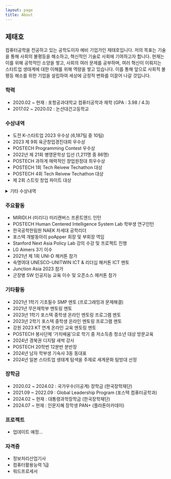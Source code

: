 ```yaml
---
layout: page
title: About
---
```


<!-- <p class="message">
  Hey there! This page is included as an example. Feel free to customize it for your own use upon downloading. Carry on!
</p> -->

## 제태호

 컴퓨터공학을 전공하고 있는 공학도이자 예비 기업가인 제태호입니다. 저의 목표는 기술을 통해 사회의 불평등을 해소하고, 혁신적인 기술로 사회에 기여하고자 합니다. 현재는 이를 위해 공학적인 소양을 쌓고, 사회의 여러 문제를 공부하며, 여러 혁신이 이뤄지는 스타트업 생태계에 대한 이해를 위해 역량을 쌓고 있습니다. 이를 통해 앞으로 사회적 불평등 해소를 위한 기업을 설립하여 세상에 긍정적 변화를 이끌어 나갈 것입니다.

<!-- In the novel, *The Strange Case of Dr. Jeykll and Mr. Hyde*, Mr. Poole is Dr. Jekyll's virtuous and loyal butler. Similarly, Poole is an upstanding and effective butler that helps you build Jekyll themes. It's made by [@mdo](https://twitter.com/mdo). -->

<!-- * [Hyde](http://hyde.getpoole.com)
* [Lanyon](http://lanyon.getpoole.com)

Learn more and contribute on [GitHub](https://github.com/poole). -->

### 학력
- 2020.02 ~ 현재 : 포항공과대학교 컴퓨터공학과 재학 (GPA : 3.98 / 4.3)
- 2017.02 ~ 2020.02       : 논산대건고등학교

### 수상내역
- 도전 K-스타트업 2023 우수상 (6,187팀 중 10팀)
- 2023 제 9회 육군창업경진대회 우수상
- POSTECH Programming Contest 우수상
- 2022년 제 21회 병영문학상 입선 (1,211명 중 86명)
- POSTECH 과하게 매력적인 창업원정대 최우수상
- POSTECH 1회 Tech Reivew Techathon 대상
- POSTECH 4회 Tech Reivew Techathon 대상
- 제 2회 스트릿 창업 파이트 대상

<details markdown="1">

<summary markdown="1">기타 수상내역</summary>

  - POSTECH 스마트캠퍼트 에너지 데이터 아이디어 경진대회 최우수상
  - POSTECH 2023 비교과활동 에세이 공모전 장려상
  - POSTECH ChatGPT 및 생성 AI 활용사례 공모전 최우수상
  - 2022 엘리스 군 장병 인공지능교육 프로젝트 사례대회 1등
  - 2023 군 장병 소원성취 공모전 150만원 입선
  - POSTECH 메타버스 환경 생성 공모전 최우수상
  
</details>


<!-- <details>
<summary>기타 수상내역</summary>

- POSTECH 스마트캠퍼트 에너지 데이터 아이디어 경진대회 최우수상
- POSTECH 2023 비교과활동 에세이 공모전 장려상
- POSTECH ChatGPT 및 생성 AI 활용사례 공모전 최우수상
- 2022 엘리스 군 장병 인공지능교육 프로젝트 사례대회 1등
- 2023 군 장병 소원성취 공모전 150만원 입선
- POSTECH 메타버스 환경 생성 공모전 최우수상
</details> -->

### 주요활동
- MIRIDI.H (미리디) 미리캔버스 프론트엔드 인턴
- POSTECH Human Centered Intelligence System Lab 학부생 연구인턴
- 한국공학한림원 NAEK 차세대 공학리더
- 포스텍 개발동아리 poApper 회장 및 부회장 역임
- Stanford Next Asia Policy Lab 강의 수강 및 프로젝트 진행
- LG Aimers 3기 이수
- 2021년 제 1회 UNI-D 해커톤 참가
- 숙명여대 UNESCO-UNITWIN ICT & 리더십 해커톤 ICT 멘토
- Junction Asia 2023 참가
- 군장병 SW 인공지능 교육 이수 및 오픈소스 헤커톤 참가

### 기타활동
- 2021년 1학기 기초필수 SMP 멘토 (프로그래밍과 문제해결)
- 2021년 무은재학부 멘토링 멘토
- 2023년 1학기 포스텍 중학생 온라인 멘토링 프로그램 멘토
- 2023년 2학기 포스텍 중학생 온라인 멘토링 프로그램 멘토
- 강원 2023 KT 연계 온라인 교육 멘토링 멘토
- POSTECH 봉사단체 ‘가치배움’으로 학기 중 저소득층 청소년 대상 방문교육
- 2024년 경북권 디지털 새싹 강사
- POSTECH 20학번 12분반 분반장
- 2024년 남자 학부생 기숙사 3동 동대표
- 2024년 일본 스타트업 생태계 탐색을 주제로 세계문화 탐방대 선정

### 장학금
- 2020.02 ~ 2024.02 : 국가우수(이공계) 장학금 (한국장학재단)
- 2021.09 ~ 2022.09 : Global Leadership Program (포스텍 컴퓨터공학과)
- 2024.02 ~ 현재 : 대통령과학장학금 (한국장학재단)
- 2024.07 ~ 현재 : 인문지혜 장학생 PAN+ (플라톤아카데미)

### 프로젝트
- 업데이트 예정...

<!-- ### 프로젝트
- 군 장병 오픈소스
- SNAPL 에서 한 것
- 삼육일공 프로젝트 1
- 삼육일공 프로젝트 2
- 현재 UGRP 로 진행 중인 것 -->

### 자격증
- 정보처리산업기사
- 컴퓨터활용능력 1급
- 워드프로세서

<!-- 
Some fun facts about the setup of this project include:

* Built for [Jekyll](https://jekyllrb.com)
* Developed on GitHub and hosted for free on [GitHub Pages](https://pages.github.com)
* Coded with [Atom](https://atom.io)

Have questions or suggestions? Feel free to [open an issue on GitHub](https://github.com/poole/issues/new) or [ask me on Twitter](https://twitter.com/mdo).

Thanks for reading! -->
